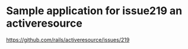 # Sample application for issue219 an activeresource

https://github.com/rails/activeresource/issues/219
